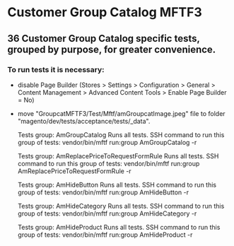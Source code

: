 # Customer Group Catalog MFTF3

##  36 Customer Group Catalog specific tests, grouped by purpose, for greater convenience.

### To run tests it is necessary:

- disable Page Builder (Stores > Settings > Configuration > General > Content Management > Advanced Content Tools > Enable Page Builder = No)
- move "GroupcatMFTF3/Test/Mftf/amGroupcatImage.jpeg" file to folder "magento/dev/tests/acceptance/tests/_data".


    Tests group: AmGroupCatalog
        Runs all tests.
        SSH command to run this group of tests:
        vendor/bin/mftf run:group AmGroupCatalog -r

    Tests group: AmReplacePriceToRequestFormRule
        Runs all tests.
        SSH command to run this group of tests:
        vendor/bin/mftf run:group AmReplacePriceToRequestFormRule -r
	
    Tests group: AmHideButton
        Runs all tests.
        SSH command to run this group of tests:
        vendor/bin/mftf run:group AmHideButton -r
            
    Tests group: AmHideCategory
        Runs all tests.
        SSH command to run this group of tests:
        vendor/bin/mftf run:group AmHideCategory -r

    Tests group: AmHideProduct
        Runs all tests.
        SSH command to run this group of tests:
        vendor/bin/mftf run:group AmHideProduct -r
